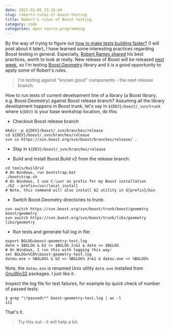 ```yaml
---
date: 2012-01-05 23:16:44
slug: roberts-rules-of-boost-testing
title: Robert's rules of Boost testing
category: code
categories: open source,programming
---
```


By the way of trying to figure out [how to make tests building faster?](http://lists.boost.org/Archives/boost/2011/12/189026.php) (I will post about it later), I have learned some interesting practices regarding Boost testing in general. Especially, [Robert Ramey shared](http://lists.boost.org/Archives/boost/2011/12/189045.php) his best practices, worth to look at really. New release of Boost will be released [next week](http://www.boost.org/community/index.html), so I'm testing [Boost.Geometry](http://www.boost.org/libs/geometry/) library and it is a good opportunity to apply some of Robert's rules.


> I'm testing against "known good" components - the next release branch.


How to run tests of current development line of a library (a Boost library, e.g. Boost.Geometry) against Boost release branch? Assuming all the library development happens in Boost trunk, let's say in `${DEV}/boost/_svn/trunk` where `${DEV}` is your base workshop location, do this:

* Checkout Boost release branch


```
mkdir -p ${DEV}/boost/_svn/branches/release
cd ${DEV}/boost/_svn/branches/release
svn co https://svn.boost.org/svn/boost/branches/release/ .
```

* Stay in ```${DEV}/boost/_svn/branches/release```

* Build and install Boost.Build v2 from the release branch:


```
cd tools/build/v2
# On Windows, run bootstrap.bat
./bootstrap.sh
# On Windows, I use C:\usr as prefix for my Boost installation
./b2 --prefix=/usr/local install
# Note, this command will also install b2 utility in ${prefix}/bin
```

* Switch Boost.Geometry directories to trunk:
    

```
svn switch https://svn.boost.org/svn/boost/trunk/boost/geometry boost/geometry
svn switch https://svn.boost.org/svn/boost/trunk/libs/geometry libs/geometry
```

* Run tests and generate full log in file:


```
export BGLOG=boost-geometry-test.log
date > $BGLOG & b2 >> $BGLOG 2<&1 & date >> $BGLOG
# On Windows, I run this with logging this way:
set BGLOG=%CD%\boost-geometry-test.log
dateu.exe > %BGLOG% & b2 >> %BGLOG% 2<&1 & dateu.exe >> %BGLOG%
```
    
Note, the `dateu.exe` is renamed Unix utility `date.exe` installed from [GnuWin32](http://gnuwin32.sourceforge.net/) packages. I just like it.

Inspect the log file for test failures, for example by quick check of number of passed tests:
    
```    
$ grep "\*passed\*" boost-geometry-test.log | wc -l
111
```

That's it.

> Try this out - it will help a lot.
